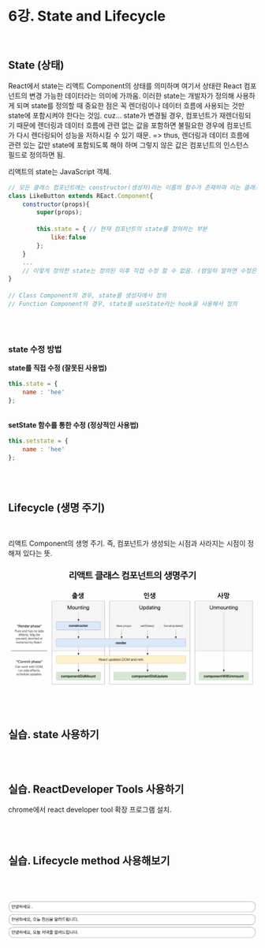 # 6강. State and Lifecycle
<br>

## State (상태)
React에서 state는 리액트 Component의 상태를 의미하며 여기서 상태란 React 컴포넌트의 변경 가능한 데이터라는 의미에 가까움. 이러한 state는 개발자가 정의해 사용하게 되며 state를 정의할 때 중요한 점은 꼭 렌더링이나 데이터 흐름에 사용되는 것만 state에 포함시켜야 한다는 것임. cuz... state가 변경될 경우, 컴포넌트가 재렌더링되기 때문에 렌더링과 데이터 흐름에 관련 없는 값을 포함하면 불필요한 경우에 컴포넌트가 다시 렌더링되어 성능을 저하시킬 수 있기 때문. => thus, 렌더링과 데이터 흐름에 관련 있는 값만 state에 포함되도록 해야 하며 그렇지 않은 값은 컴포넌트의 인스턴스 필드로 정의하면 됨.  <br>

리액트의 state는 JavaScript 객체.
<br>

```JavaScript
// 모든 클래스 컴포넌트에는 constructor(생성자)라는 이름의 함수가 존재하며 이는 클래스가 생성될 때 실행되는 함수임. 
class LikeButton extends REact.Component{
    constructor(props){
        super(props);

        this.state = { // 현재 컴포넌트의 state를 정의하는 부분
            like:false
        };
    }
    ...
    // 이렇게 정의한 state는 정의된 이후 직접 수정 할 수 없음. (엄밀히 말하면 수정은 가능하나 하면 안 됨.)
}

// Class Component의 경우, state를 생성자에서 정의
// Function Component의 경우, state를 useState라는 hook을 사용해서 정의 
```
<br><br>

### state 수정 방법

<b> state를 직접 수정 (잘못된 사용법) </b>

```JavaScript
this.state = {
    name : 'hee'
};
```
<br>
<b> setState 함수를 통한 수정 (정상적인 사용법) </b>

```JavaScript
this.setstate = {
    name : 'hee'
};
```
<br><br>

## Lifecycle (생명 주기)
<br>

리액트 Component의 생명 주기. 즉, 컴포넌트가 생성되는 시점과 사라지는 시점이 정해져 있다는 뜻. 
<br>

<img src="./sources/Lifecycle.png">

<br><br>

## 실습. state 사용하기
<br><br>

## 실습. ReactDeveloper Tools 사용하기
chrome에서 react developer tool 확장 프로그램 설치. 

<br><br>

## 실습. Lifecycle method 사용해보기
<br><br>

<img src = "./sources/notifications.png">

<br>


